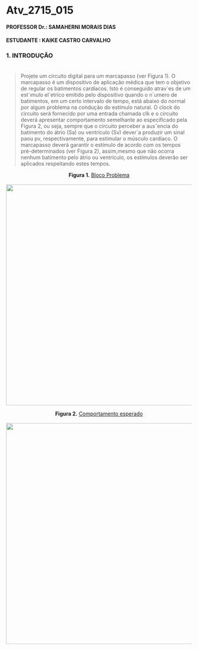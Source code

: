 # Atv_2715_015
#### PROFESSOR Dr.: SAMAHERNI MORAIS DIAS 
#### ESTUDANTE    : KAIKE CASTRO CARVALHO


### 1. INTRODUÇÃO <br/> <br/>

> Projete um circuito digital para um marcapasso (ver Figura 1). O marcapasso é um dispositivo de aplicação médica que tem o objetivo de regular os batimentos cardíacos. Isto é
conseguido atrav´es de um est´ımulo el´etrico emitido pelo dispositivo quando o n´umero de batimentos, em um certo intervalo de tempo, está abaixo do normal por algum problema na
condução do estímulo natural. O clock do circuito será fornecido por uma entrada chamada clk e o circuito deverá apresentar comportamento semelhante ao especificado pela Figura 2, ou seja,
sempre que o circuito perceber a ausˆencia do batimento do átrio (Sa) ou ventrículo (Sv) dever´a produzir um sinal paou pv, respectivamente, para estimular o músculo cardíaco. O marcapasso
deverá garantir o estímulo de acordo com os tempos pré-determinados (ver Figura 2), assim,mesmo que não ocorra nenhum batimento pelo átrio ou ventrículo, os estímulos deverão ser aplicados respeitando estes tempos.



<p  align="center">
  <b>Figura 1.</b>
 <a href="#">Bloco Problema</a> 
 <br><br>
<img src="https://user-images.githubusercontent.com/42541528/69567751-dfa80e80-0f98-11ea-8acc-3be93077c3bf.png" width="600" heigth="400"> 
 </p>



<p  align="center">
  <b>Figura 2.</b>
 <a href="#">Comportamento esperado</a> 
 <br><br>
<img src="https://user-images.githubusercontent.com/42541528/69567806-023a2780-0f99-11ea-8c6c-33e60fa7477b.png" width="600" heigth="400"> 
 </p>
